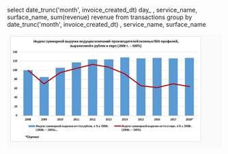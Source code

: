 select date_trunc('month', invoice_created_dt) day_ , service_name, 
surface_name,  sum(revenue) revenue 
from transactions
group by date_trunc('month', invoice_created_dt) , service_name,
surface_name

![Выручка](https://github.com/sabinaML/Pictures/blob/main/Screenshot_2.png)

